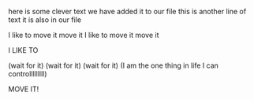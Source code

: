  here is some clever text
 we have added it to our file
 this is another line of text
 it is also in our file

 I like to move it
 move it
 I like to move it
 move it

 I LIKE TO


(wait for it)
(wait for it)
(wait for it)
(I am the one thing in life I can controlllllllll)

 MOVE IT!
